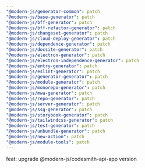 ```yaml
---
"@modern-js/generator-common": patch
"@modern-js/base-generator": patch
"@modern-js/bff-generator": patch
"@modern-js/bff-refactor-generator": patch
"@modern-js/changeset-generator": patch
"@modern-js/cloud-deploy-generator": patch
"@modern-js/dependence-generator": patch
"@modern-js/docsite-generator": patch
"@modern-js/electron-generator": patch
"@modern-js/electron-independence-generator": patch
"@modern-js/entry-generator": patch
"@modern-js/eslint-generator": patch
"@modern-js/generator-generator": patch
"@modern-js/module-generator": patch
"@modern-js/monorepo-generator": patch
"@modern-js/mwa-generator": patch
"@modern-js/repo-generator": patch
"@modern-js/server-generator": patch
"@modern-js/ssg-generator": patch
"@modern-js/storybook-generator": patch
"@modern-js/tailwindcss-generator": patch
"@modern-js/test-generator": patch
"@modern-js/unbundle-generator": patch
"@modern-js/new-action": patch
"@modern-js/module-tools": patch
---
```


feat: upgrade @modern-js/codesmith-api-app version
